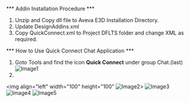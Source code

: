 *** Addin Installation Procedure ***
1. Unzip and Copy dll file to Aveva E3D Installation Directory.
2. Update DesignAddins.xml 
3. Copy QuickConnect.xml to Project DFLTS folder and change XML as required.

*** How to Use Quick Connect Chat Application ***
1. Goto Tools and find the icon **Quick Connect** under group Chat.(last)
![Image1](https://github.com/user-attachments/assets/9b8d1f3a-9b92-4cf9-b42f-d7eeec50e630)
2. 
<img align="left" width="100" height="100" ![Image2](https://github.com/user-attachments/assets/e9f4e613-01a3-4257-8143-76d2600eeacd)>
![Image3](https://github.com/user-attachments/assets/bbcf5226-2065-46b4-a14f-06948b793598)
![Image4](https://github.com/user-attachments/assets/8d585e5f-3056-4ba6-80a3-323cf43c0368)
![Image5](https://github.com/user-attachments/assets/032f7570-bf6c-4a10-b129-3401185e8439)
